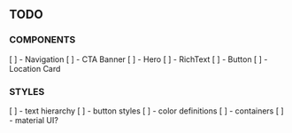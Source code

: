 ## TODO
### COMPONENTS

[ ] - Navigation
[ ] - CTA Banner
[ ] - Hero 
[ ] - RichText
[ ] - Button
[ ] - Location Card

### STYLES

[ ] - text hierarchy
[ ] - button styles
[ ] - color definitions
[ ] - containers 
[ ] - material UI?
